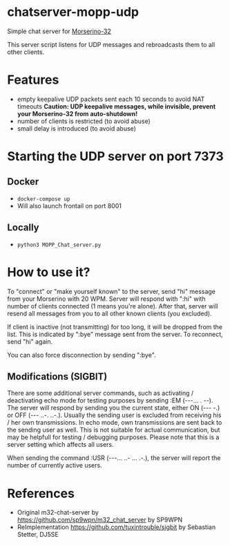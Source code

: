 # chatserver-mopp-udp
Simple chat server for [Morserino-32](https://github.com/oe1wkl/Morserino-32)


This server script listens for UDP messages and rebroadcasts them to all other clients.

# Features
* empty keepalive UDP packets sent each 10 seconds to avoid NAT timeouts
  **Caution: UDP keepalive messages, while invisible, prevent your Morserino-32 from auto-shutdown!**
* number of clients is restricted (to avoid abuse)
* small delay is introduced (to avoid abuse)

# Starting the UDP server on port 7373
## Docker
+ `docker-compose up`
+ Will also launch frontail on port 8001
## Locally 
+ `python3 MOPP_Chat_server.py`

# How to use it?
To "connect" or "make yourself known" to the server, send "hi" message from your Morserino with 20 WPM. Server will respond with ":hi" with number of clients connected (1 means you're alone). After that, server will resend all messages from you to all other known clients (you excluded).

If client is inactive (not transmitting) for too long, it will be dropped from the list. This is indicated by ":bye" message sent from the server. To reconnect, send "hi" again.

You can also force disconnection by sending ":bye".

## Modifications (SIGBIT)
There are some additional server commands, such as activating / deactivating echo mode for testing purposes by sending :EM (---... . --). The server will respond by sending you the current state, either ON (--- -.) or OFF (--- ..-. ..-.). Usually the sending user is excluded from receiving his / her own transmissions. In echo mode, own transmissions are sent back to the sending user as well. This is not suitable for actual communication, but may be helpfull for testing / debugging purposes. Please note that this is a server setting which affects all users.

When sending the command :USR (---... ..- ... .-.), the server will report the number of currently active users.



# References
- Original m32-chat-server by https://github.com/sp9wpn/m32_chat_server by SP9WPN
- ReImplementation https://github.com/tuxintrouble/sigbit by Sebastian Stetter, DJ5SE